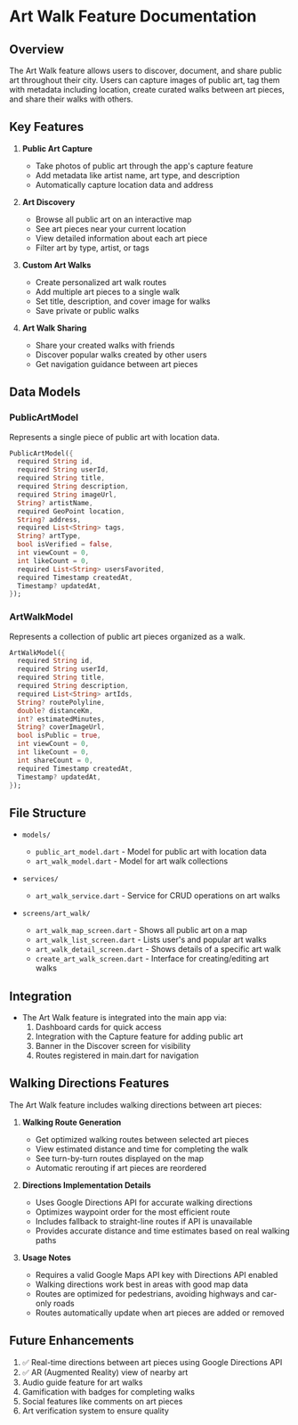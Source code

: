 # Art Walk Feature Documentation

## Overview
The Art Walk feature allows users to discover, document, and share public art throughout their city. Users can capture images of public art, tag them with metadata including location, create curated walks between art pieces, and share their walks with others.

## Key Features
1. **Public Art Capture**
   - Take photos of public art through the app's capture feature
   - Add metadata like artist name, art type, and description
   - Automatically capture location data and address

2. **Art Discovery**
   - Browse all public art on an interactive map
   - See art pieces near your current location
   - View detailed information about each art piece
   - Filter art by type, artist, or tags

3. **Custom Art Walks**
   - Create personalized art walk routes
   - Add multiple art pieces to a single walk
   - Set title, description, and cover image for walks
   - Save private or public walks

4. **Art Walk Sharing**
   - Share your created walks with friends
   - Discover popular walks created by other users
   - Get navigation guidance between art pieces

## Data Models

### PublicArtModel
Represents a single piece of public art with location data.
```dart
PublicArtModel({
  required String id,
  required String userId,
  required String title,
  required String description,
  required String imageUrl,
  String? artistName,
  required GeoPoint location,
  String? address,
  required List<String> tags,
  String? artType,
  bool isVerified = false,
  int viewCount = 0,
  int likeCount = 0,
  required List<String> usersFavorited,
  required Timestamp createdAt,
  Timestamp? updatedAt,
});
```

### ArtWalkModel
Represents a collection of public art pieces organized as a walk.
```dart
ArtWalkModel({
  required String id,
  required String userId,
  required String title,
  required String description,
  required List<String> artIds,
  String? routePolyline,
  double? distanceKm,
  int? estimatedMinutes,
  String? coverImageUrl,
  bool isPublic = true,
  int viewCount = 0,
  int likeCount = 0,
  int shareCount = 0,
  required Timestamp createdAt,
  Timestamp? updatedAt,
});
```

## File Structure
- `models/`
  - `public_art_model.dart` - Model for public art with location data
  - `art_walk_model.dart` - Model for art walk collections
  
- `services/`
  - `art_walk_service.dart` - Service for CRUD operations on art walks
  
- `screens/art_walk/`
  - `art_walk_map_screen.dart` - Shows all public art on a map
  - `art_walk_list_screen.dart` - Lists user's and popular art walks
  - `art_walk_detail_screen.dart` - Shows details of a specific art walk
  - `create_art_walk_screen.dart` - Interface for creating/editing art walks

## Integration
- The Art Walk feature is integrated into the main app via:
  1. Dashboard cards for quick access
  2. Integration with the Capture feature for adding public art
  3. Banner in the Discover screen for visibility
  4. Routes registered in main.dart for navigation

## Walking Directions Features
The Art Walk feature includes walking directions between art pieces:

1. **Walking Route Generation**
   - Get optimized walking routes between selected art pieces
   - View estimated distance and time for completing the walk
   - See turn-by-turn routes displayed on the map
   - Automatic rerouting if art pieces are reordered

2. **Directions Implementation Details**
   - Uses Google Directions API for accurate walking directions
   - Optimizes waypoint order for the most efficient route
   - Includes fallback to straight-line routes if API is unavailable
   - Provides accurate distance and time estimates based on real walking paths

3. **Usage Notes**
   - Requires a valid Google Maps API key with Directions API enabled
   - Walking directions work best in areas with good map data
   - Routes are optimized for pedestrians, avoiding highways and car-only roads
   - Routes automatically update when art pieces are added or removed

## Future Enhancements
1. ✅ Real-time directions between art pieces using Google Directions API
2. ✅ AR (Augmented Reality) view of nearby art
3. Audio guide feature for art walks
4. Gamification with badges for completing walks
5. Social features like comments on art pieces
6. Art verification system to ensure quality
